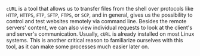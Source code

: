`cURL` is a tool that allows us to transfer files from the shell over protocols like `HTTP`, `HTTPS`, `FTP`, `SFTP`, `FTPS`, or `SCP`, and in general, gives us the possibility to control and test websites remotely via command line. Besides the remote servers' content, we can also view individual requests to look at the client's and server's communication. Usually, `cURL` is already installed on most Linux systems. This is another critical reason to familiarize ourselves with this tool, as it can make some processes much easier later on.


